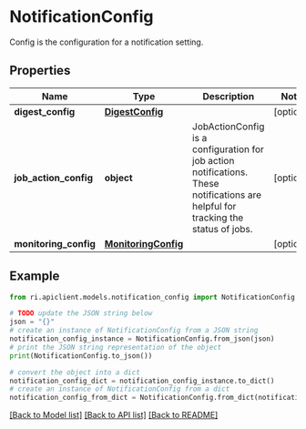 # NotificationConfig

Config is the configuration for a notification setting.

## Properties

Name | Type | Description | Notes
------------ | ------------- | ------------- | -------------
**digest_config** | [**DigestConfig**](DigestConfig.md) |  | [optional] 
**job_action_config** | **object** | JobActionConfig is a configuration for job action notifications. These notifications are helpful for tracking the status of jobs. | [optional] 
**monitoring_config** | [**MonitoringConfig**](MonitoringConfig.md) |  | [optional] 

## Example

```python
from ri.apiclient.models.notification_config import NotificationConfig

# TODO update the JSON string below
json = "{}"
# create an instance of NotificationConfig from a JSON string
notification_config_instance = NotificationConfig.from_json(json)
# print the JSON string representation of the object
print(NotificationConfig.to_json())

# convert the object into a dict
notification_config_dict = notification_config_instance.to_dict()
# create an instance of NotificationConfig from a dict
notification_config_from_dict = NotificationConfig.from_dict(notification_config_dict)
```
[[Back to Model list]](../README.md#documentation-for-models) [[Back to API list]](../README.md#documentation-for-api-endpoints) [[Back to README]](../README.md)

